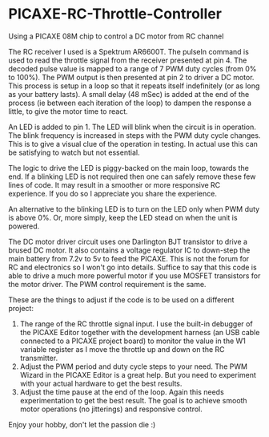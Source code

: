 # PICAXE-RC-Throttle-Controller
Using a PICAXE 08M chip to control a DC motor from RC channel

The RC receiver I used is a Spektrum AR6600T.  The pulseIn command is used to read the throttle signal from the receiver presented at pin 4. The decoded pulse value is mapped to a range of 7 PWM duty cycles (from 0% to 100%).  The PWM output is then presented at pin 2 to driver a DC motor.  This process is setup in a loop so that it repeats itself indefinitely (or as long as your battery lasts).  A small delay (48 mSec) is added at the end of the process (ie between each iteration of the loop) to dampen the response a little, to give the motor time to react. 

An LED is added to pin 1.  The LED will blink when the circuit is in operation.  The blink frequency is increased in steps with the PWM duty cycle changes.  This is to give a visual clue of the operation in testing.  In actual use this can be satisfying to watch but not essential.

The logic to drive the LED is piggy-backed on the main loop, towards the end.  If a blinking LED is not required then one can safely remove these few lines of code.  It may result in a smoother or more responsive RC experience.  If you do so I appreciate you share the experience.

An alternative to the blinking LED is to turn on the LED only when PWM duty is above 0%.  Or, more simply, keep the LED stead on when the unit is powered.

The DC motor driver circuit uses one Darlington BJT transistor to drive a brused DC motor.  It also contains a voltage regulator IC to down-step the main battery from 7.2v to 5v to feed the PICAXE.  This is not the forum for RC and electronics so I won't go into details.  Suffice to say that this code is able to drive a much more powerful motor if you use MOSFET transistors for the motor driver.  The PWM control requirement is the same.

These are the things to adjust if the code is to be used on a different project:
1. The range of the RC throttle signal input.  I use the built-in debugger of the PICAXE Editor together with the development harness (an USB cable connected to a PICAXE project board) to monitor the value in the W1 variable register as I move the throttle up and down on the RC transmitter.  
2. Adjust the PWM period and duty cycle steps to your need.  The PWM Wizard in the PICAXE Editor is a great help.  But you need to experiment with your actual hardware to get the best results.
3. Adjust the time pause at the end of the loop.  Again this needs experimentation to get the best result.  The goal is to achieve smooth motor operations (no jitterings) and responsive control.

Enjoy your hobby, don't let the passion die :)
